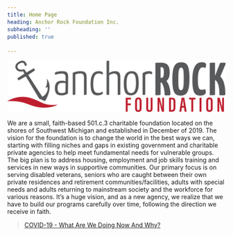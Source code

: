 ```yaml
---
title: Home Page
heading: Anchor Rock Foundation Inc.
subheading: ''
published: true

---
```

![Anchor Rock Foundation](media/2020/04/12/logo.png)

We are a small, faith-based 501.c.3 charitable foundation located on the shores of Southwest Michigan and established in
December of 2019. The vision for the foundation is to change the world in the best ways we can, starting with filling
niches and gaps in existing government and charitable private agencies to help meet fundamental needs for vulnerable
groups. The big plan is to address housing, employment and job skills training and services in new ways in supportive
communities. Our primary focus is on serving disabled veterans, seniors who are caught between their own private
residences and retirement communities/facilities, adults with special needs and adults returning to mainstream society
and the workforce for various reasons. It’s a huge vision, and as a new agency, we realize that we have to build our
programs carefully over time, following the direction we receive in faith.

> [COVID-19 - What Are We Doing Now And Why?](/covid-19/)
